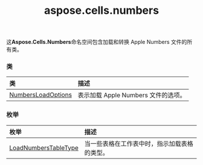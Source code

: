 ﻿---
title: aspose.cells.numbers
second_title: Aspose.Cells for Python via .NET API 参考文献
description:
type: docs
weight: 10
url: /zh/python-net/aspose.cells.numbers/
is_root: false
---
这**Aspose.Cells.Numbers**命名空间包含加载和转换 Apple Numbers 文件的所有类。

### 类
|类|描述|
| :- | :- |
| [NumbersLoadOptions](/cells/zh/python-net/aspose.cells.numbers/numbersloadoptions) |表示加载 Apple Numbers 文件的选项。|


### 枚举
|枚举|描述|
| :- | :- |
| [LoadNumbersTableType](/cells/zh/python-net/aspose.cells.numbers/loadnumberstabletype) |当一些表格在工作表中时，指示加载表格的类型。|


